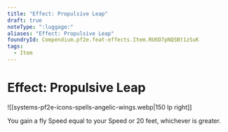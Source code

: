 ```yaml
---
title: "Effect: Propulsive Leap"
draft: true
noteType: ":luggage:"
aliases: "Effect: Propulsive Leap"
foundryId: Compendium.pf2e.feat-effects.Item.RU6D7pNQSBt1zSuK
tags:
  - Item
---
```


# Effect: Propulsive Leap
![[systems-pf2e-icons-spells-angelic-wings.webp|150 lp right]]

You gain a fly Speed equal to your Speed or 20 feet, whichever is greater.
